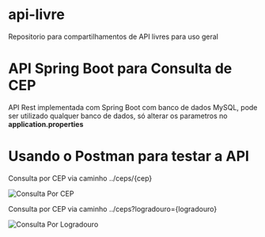 # api-livre
Repositorio para compartilhamentos de API livres para uso geral

# API Spring Boot para Consulta de CEP

API Rest implementada com Spring Boot com banco de dados MySQL, pode ser utilizado qualquer banco de dados, só alterar os parametros no 
**application.properties** 

# Usando o Postman para testar a API

Consulta por CEP via caminho ../ceps/{cep}

![Consulta Por CEP](https://user-images.githubusercontent.com/2955604/69262552-742dfd80-0ba2-11ea-8ede-9b78c788bb43.png)


Consulta por CEP via caminho ../ceps?logradouro={logradouro}

![Consulta Por Logradouro](https://user-images.githubusercontent.com/2955604/69262605-8d36ae80-0ba2-11ea-83c2-11086375a66a.png)


